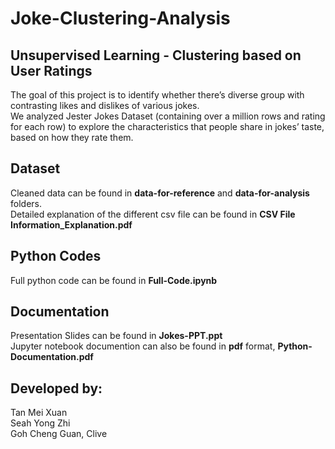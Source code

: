 # Joke-Clustering-Analysis
## Unsupervised Learning - Clustering based on User Ratings
The goal of this project is to identify whether there’s diverse group with contrasting likes and dislikes of various jokes.  
We analyzed Jester Jokes Dataset (containing over a million rows and rating for each row) to explore the characteristics that people share in jokes’ taste, based on how they rate them.

## Dataset
Cleaned data can be found in **data-for-reference** and **data-for-analysis** folders.  
Detailed explanation of the different csv file can be found in **CSV File Information_Explanation.pdf**

## Python Codes
Full python code can be found in **Full-Code.ipynb**

## Documentation 
Presentation Slides can be found in **Jokes-PPT.ppt**  
Jupyter notebook documention can also be found in **pdf** format, **Python-Documentation.pdf**  

## Developed by:
Tan Mei Xuan  
Seah Yong Zhi  
Goh Cheng Guan, Clive
